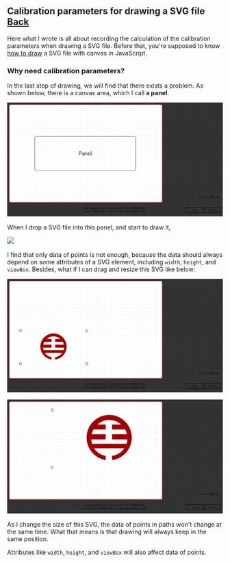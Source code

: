 ## Calibration parameters for drawing a SVG file [Back](./../SVG.md)

Here what I wrote is all about recording the calculation of the calibration parameters when drawing a SVG file. Before that, you're supposed to know [how to draw](./../../canvas/drawing_a_svg/drawing_a_svg.md) a SVG file with canvas in JavaScript.

### Why need calibration parameters?

In the last step of drawing, we will find that there exists a problem. As shown below, there is a canvas area, which I call **a panel**.

![](./panel.png)

When I drop a SVG file into this panel, and start to draw it,

![](./example.svg)

I find that only data of points is not enough, because the data should always depend on some attributes of a SVG element, including `width`, `height`, and `viewBox`. Besides, what if I can drag and resize this SVG like below:

![](./resize_svg1.png)

![](./resize_svg2.png)

As I change the size of this SVG, the data of points in paths won't change at the same time. What that means is that drawing will always keep in the same position.

Attributes like `width`, `height`, and `viewBox` will also affect data of points.